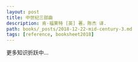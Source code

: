 ```yaml
---
layout: post
title: 中世纪三部曲
description: 肯·福莱特 [英] 著，陈杰 译.
path: books/_posts/2018-12-22-mid-century-3.md
tags: [reference, booksheet2018]
---
```


更多知识折跃中...


